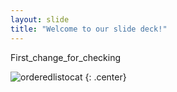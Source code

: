 ```yaml
---
layout: slide
title: "Welcome to our slide deck!"
---
```


First_change_for_checking

![orderedlistocat](https://octodex.github.com/images/orderedlistocat.png)
{: .center}
